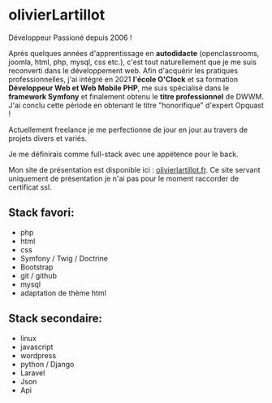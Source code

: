 ﻿# olivierLartillot

Développeur Passioné depuis 2006 !

Après quelques années d'apprentissage en <b>autodidacte</b> (openclassrooms, joomla, html, php, mysql, css etc.), c'est tout naturellement que je me suis reconverti dans le développement web. Afin d'acquérir les pratiques professionnelles, j'ai intégré en 2021 <strong>l'école O'Clock</strong> et sa formation <b>Développeur Web et Web Mobile PHP</b>, me suis spécialisé dans le <strong>framework Symfony</strong> et finalement obtenu le <b>titre professionnel</b> de DWWM. J'ai conclu cette période en obtenant le titre "honorifique" d'expert Opquast ! 

Actuellement freelance je me perfectionne de jour en jour au travers de projets divers et variés. 

Je me définirais comme full-stack avec une appétence pour le back. 

Mon site de présentation est disponible ici : <a href="http://olivierlartillot.fr/" target="_blank">olivierlartillot.fr</a>. Ce site servant uniquement de présentation je n'ai pas pour le moment raccorder de certificat ssl.

## Stack favori:
- php
- html
- css
- Symfony / Twig / Doctrine
- Bootstrap
- git / github
- mysql
- adaptation de thème html

## Stack secondaire:
- linux
- javascript
- wordpress
- python / Django
- Laravel
- Json
- Api


